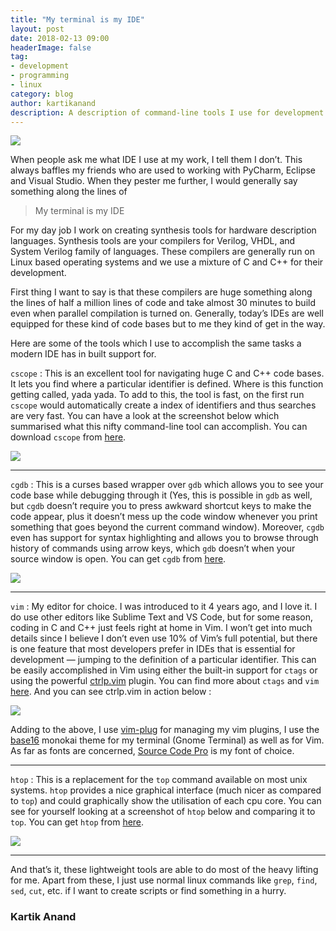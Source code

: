 ```yaml
---
title: "My terminal is my IDE"
layout: post
date: 2018-02-13 09:00
headerImage: false
tag:
- development
- programming
- linux
category: blog
author: kartikanand
description: A description of command-line tools I use for development
---
```


![](https://cdn-images-1.medium.com/max/1600/1*l7pz0seA3lNR-11nRhgK-Q.jpeg)

When people ask me what IDE I use at my work, I tell them I don’t. This always
baffles my friends who are used to working with PyCharm, Eclipse and Visual
Studio. When they pester me further, I would generally say something along the
lines of

> My terminal is my IDE

For my day job I work on creating synthesis tools for hardware description
languages. Synthesis tools are your compilers for Verilog, VHDL, and System
Verilog family of languages. These compilers are generally run on Linux based
operating systems and we use a mixture of C and C++ for their development.

First thing I want to say is that these compilers are huge something along the
lines of half a million lines of code and take almost 30 minutes to build even
when parallel compilation is turned on. Generally, today’s IDEs are well
equipped for these kind of code bases but to me they kind of get in the way.

Here are some of the tools which I use to accomplish the same tasks a modern IDE
has in built support for.

`cscope` : This is an excellent tool for navigating huge C and C++ code bases.
It lets you find where a particular identifier is defined. Where is this
function getting called, yada yada. To add to this, the tool is fast, on the
first run `cscope` would automatically create a index of identifiers and thus
searches are very fast. You can have a look at the screenshot below which
summarised what this nifty command-line tool can accomplish. You can download
`cscope` from [here](http://cscope.sourceforge.net/).

![](https://cdn-images-1.medium.com/max/1600/1*G2b0cCWZ2CyfS54JnO1kog.png)

---

`cgdb` : This is a curses based wrapper over `gdb` which allows you to see your
code base while debugging through it (Yes, this is possible in `gdb` as well,
but `cgdb` doesn’t require you to press awkward shortcut keys to make the code
appear, plus it doesn’t mess up the code window whenever you print something
that goes beyond the current command window). Moreover, `cgdb` even has support
for syntax highlighting and allows you to browse through history of commands
using arrow keys, which `gdb` doesn’t when your source window is open. You can
get `cgdb` from [here](https://cgdb.github.io/).

![](https://cdn-images-1.medium.com/max/1600/1*XvK8VlaCzBBwtwTXiDIiaQ.png)

---

`vim` : My editor for choice. I was introduced to it 4 years ago, and I love it.
I do use other editors like Sublime Text and VS Code, but for some reason,
coding in C and C++ just feels right at home in Vim. I won’t get into much
details since I believe I don’t even use 10% of Vim’s full potential, but there
is one feature that most developers prefer in IDEs that is essential for
development — jumping to the definition of a particular identifier. This can be
easily accomplished in Vim using either the built-in support for `ctags` or
using the powerful [ctrlp.vim](https://github.com/ctrlpvim/ctrlp.vim) plugin.
You can find more about `ctags` and `vim`
[here](https://andrew.stwrt.ca/posts/vim-ctags/). And you can see ctrlp.vim in
action below :

![](https://cdn-images-1.medium.com/max/1600/1*OtcvuQk_KgHzOSXCn6fohA.png)

Adding to the above, I use [vim-plug](https://github.com/junegunn/vim-plug) for
managing my vim plugins, I use the
[base16](http://chriskempson.com/projects/base16/) monokai theme for my terminal
(Gnome Terminal) as well as for Vim. As far as fonts are concerned, [Source Code
Pro](https://github.com/adobe-fonts/source-code-pro) is my font of choice.

---

`htop` : This is a replacement for the `top` command available on most unix
systems. `htop` provides a nice graphical interface (much nicer as compared to
`top`) and could graphically show the utilisation of each cpu core. You can see
for yourself looking at a screenshot of `htop` below and comparing it to `top`.
You can get `htop` from [here](https://medium.com/p/b7267ddd3bb2/edit).

![](https://cdn-images-1.medium.com/max/1600/1*IWiw_Ks36ZURR__37RttwA.png)

---

And that’s it, these lightweight tools are able to do most of the heavy lifting
for me. Apart from these, I just use normal linux commands like `grep`, `find`,
`sed`, `cut`, etc. if I want to create scripts or find something in a hurry.

### Kartik Anand
